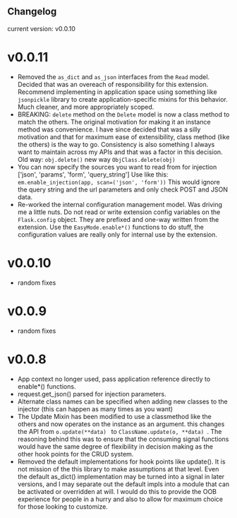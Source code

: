 ## Changelog
current version: v0.0.10

# v0.0.11
* Removed the ``` as_dict ``` and ``` as_json ``` interfaces from the ``` Read ``` model. Decided that was an overeach of responsibility for this extension. Recommend implementing in application space using something like ``` jsonpickle ``` library to create application-specific mixins for this behavior. Much cleaner, and more appropriately scoped.
* BREAKING: ``` delete ``` method on the ``` Delete ``` model is now a class method to match the others. The original motivation for making it an instance method was convenience. I have since decided that was a silly motivation and that for maximum ease of extensibility, class method (like the others) is the way to go. Consistency is also something I always want to maintain across my APIs and that was a factor in this decision. Old way: ``` obj.delete() ``` new way ``` ObjClass.delete(obj) ```
* You can now specify the sources you want to read from for injection ['json', 'params', 'form', 'query_string'] Use like this: ``` em.enable_injection(app, scan=('json', 'form')) ``` This would ignore the query string and the url parameters and only check POST and JSON data.
* Re-worked the internal configuration management model. Was driving me a little nuts. Do not read or write extension config variables on the ``` Flask.config ``` object. They are prefixed and one-way written from the extension. Use the ``` EasyMode.enable*() ``` functions to do stuff, the configuration values are really only for internal use by the extension.

# v0.0.10
* random fixes

# v0.0.9
* random fixes

# v0.0.8

* App context no longer used, pass application reference directly to enable*() functions.
* request.get_json() parsed for injection parameters.
* Alternate class names can be specified when adding new classes to the injector (this can happen as many times as you want)
* The Update Mixin has been modified to use a classmethod like the others and now operates on the instance as an argument.
  this changes the API from ```o.update(**data) ``` to ```ClassName.update(o, **data) ```. The reasoning behind this was to
  ensure that the consuming signal functions would have the same degree of flexibility in decision making as the other hook
  points for the CRUD system.
* Removed the default implementations for hook points like update(). It is not mission of the this library to make assumptions
  at that level. Even the default as_dict() implementation may be turned into a signal in later versions, and I may separate
  out the default impls into a module that can be activated or overridden at will. I would do this to provide the OOB experience
  for people in a hurry and also to allow for maximum choice for those looking to customize.